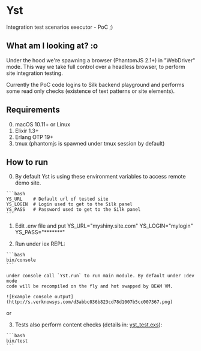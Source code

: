 # Yst

Integration test scenarios executor - PoC ;)


## What am I looking at? :o

Under the hood we're spawning a browser (PhantomJS 2.1+) in "WebDriver" mode.
This way we take full control over a headless browser, to perform site integration testing.

Currently the PoC code logins to Silk backend playground and performs some read only checks (existence of text patterns or site elements).


## Requirements

  0. macOS 10.11+ or Linux
  1. Elixir 1.3+
  2. Erlang OTP 19+
  3. tmux (phantomjs is spawned under tmux session by default)


## How to run

  0. By default Yst is using these environment variables to access remote demo site.

    ```bash
    YS_URL    # Default url of tested site
    YS_LOGIN  # Login used to get to the Silk panel
    YS_PASS   # Password used to get to the Silk panel
    ```

  1. Edit .env file and put YS_URL="myshiny.site.com" YS_LOGIN="mylogin" YS_PASS="*******"

  2. Run under iex REPL:

    ```bash
    bin/console
    ```

    under console call `Yst.run` to run main module. By default under :dev mode
    code will be recompiled on the fly and hot swapped by BEAM VM.

    ![Example console output](http://s.verknowsys.com/d3abbc036b823cd78d1007b5cc007367.png)

  or

  3. Tests also perform content checks (details in: [yst_test.exs](https://github.com/centrahq/yst/blob/master/test/yst_test.exs)):

    ```bash
    bin/test
    ```
